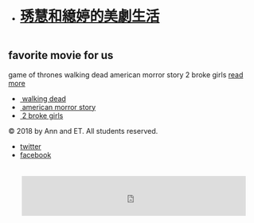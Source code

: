 
<!doctype html> 
<!-- Website Template by freewebsitetemplates.com --> 
<html> 
<head> 
 <base href="https://f271.https.cdn.softlayer.net/80F271/dal05.objectstorage.softlayer.net/v1/AUTH_b4a3a2ca-226e-4f3c-aef2-b5275f5900cc/cdn/preview/mustacheenthusiast/" /> 
 <meta charset="UTF-8"> 
 <meta name="viewport" content="width=device-width, initial-scale=1.0"> 
 <title>Mustache Enthusiast</title> 
 <link rel="stylesheet" type="text/css" href="css/style.css"> 
 <link rel="stylesheet" type="text/css" href="css/mobile.css" media="screen and (max-width : 568px)"> 
  
 <script type="text/javascript" src="js/mobile.js"></script> 
 <link rel="stylesheet" type="text/css" href="C:\Users\KN8888\Desktop\1256265.html/preview/shared/previews.css" /> 

  
 <!-- Google Analytics --> 
 <script> 
 (function(i,s,o,g,r,a,m){i['GoogleAnalyticsObject']=r;i[r]=i[r]||function(){ 
 (i[r].q=i[r].q||[]).push(arguments)},i[r].l=1*new Date();a=s.createElement(o), 
 m=s.getElementsByTagName(o)[0];a.async=1;a.src=g;m.parentNode.insertBefore(a,m) 
 })(window,document,'script','//www.google-analytics.com/analytics.js','ga'); 
  
 ga('create', 'UA-241068-1', 'auto'); 
 ga('send', 'pageview'); 
  
 </script> 
 <!-- End Google Analytics --> 
  

 <script src="https://freewebsitetemplates.com/js/jquery/jquery-1.11.0.min.js"></script>  
   
 <script src="https://freewebsitetemplates.com/js/xenforo/xenforo.js?_v=77c96446"></script> 

 
 <script> 
 $(document).ready(function() { 
  $("a[data-ga-event='click']").each( 
   function() { 
    if ($(this).data("gaCategory") && $(this).data("gaAction") && $(this).data("gaLabel")) { 
     //console.log($(this).data("gaCategory") + " - " + $(this).data("gaAction") + " - " + $(this).data("gaLabel")); 
     $(this).on('click', function() { 
      ga('send', 'event', $(this).data("gaCategory"), $(this).data("gaAction"), $(this).data("gaLabel")); 
      Piwik.getAsyncTracker().trackEvent($(this).data("gaCategory"), $(this).data("gaAction"), $(this).data("gaLabel")); 
     }); 
    } else { 
     console.error("missing attributes for google analytics event tracking"); 
    } 
   } 
  ); 
 }); 
 </script> 
 
  
  
  
 <div id="header"> 
  <ul id="navigation"> 
   <li class="selected"> 
    <a href="C:\Users\KN8888\Desktop\1256265.html"><h1 style="font-family:verdana">琇慧和繶婷的美劇生活</h1></a> 
   </li> 
  </ul> 
 </div> 
 <div id="body"> 
  <div id="featured"> 
   <img src="http://wikiofthrones.com/static/uploads/2016/12/Game-of-Thrones-season-7-fan-posters-16.jpg" alt=""> 
   <div> 
    <h2>favorite movie for us</h2> 
    <span>game of thrones</span> 
    <span>walking dead</span> 
    <span>american morror story</span> 
    <span>2 broke girls</span>
    <a href="file:///C:/Users/user/Desktop/2552445245/Got.html" class="more">read more</a>  
   </div> 
  </div> 
  <ul> 
   <li> 
    <a href="C:\Users\KN8888\Desktop\TWDD.html"> 
     <img src="https://cdn-az.allevents.in/banners/a07fd54084c4a280c33bfed87abf20d4-rimg-w300-h295-gmir.jpg" alt=""> 
     <span>walking dead</span> 
    </a> 
   </li> 
   <li> 
    <a href="C:\Users\KN8888\Desktop\AHSS.html"> 
     <img src="http://cdn03.cdn.justjared.com/wp-content/uploads/headlines/2017/08/american-horror-story-characters.jpg" alt=""> 
     <span>american morror story</span> 
    </a> 
   </li> 
   <li> 
    <a href="C:\Users\KN8888\Desktop\2WGS.html"> 
     <img src="https://www.songonlyrics.net/soundtracks/wp-content/uploads/2013/04/2-Broke-Girls-Season-2.jpg" alt=""> 
     <span>2 broke girls</span> 
    </a> 
   </li>  
  </ul> 
 </div> 
 <div id="footer"> 
  <div> 
   <p>&copy; 2018 by Ann and ET. All students reserved.</p> 
   <ul> 
    <li> 
     <a href="https://twitter.com/gameofthrones" id="twitter">twitter</a> 
    </li> 
    <li> 
     <a href="https://www.facebook.com/GameOfThrones/" id="facebook">facebook</a> 
    </li>  
   </ul> 
  </div> 
 </div> 
 <div id="wix" style="padding:20px 0;text-align:center;"> 

 <iframe src="https://www.facebook.com/plugins/like.php?href=https%3A%2F%2Fwww.facebook.com%2FGameOfThrones%2F&width=450&layout=standard&action=like&size=small&show_faces=true&share=true&height=80&appId" width="450" height="80" style="border:none;overflow:hidden" scrolling="no" frameborder="0" allowTransparency="true" allow="encrypted-media"></iframe>
   
 </div> 
 </div><!-- end of templatePreview--><script> 

 
jQuery.extend(true, XenForo, 
{ 
 visitor: { user_id: 0 }, 
 serverTimeInfo: 
 { 
  now: 1528628298, 
  today: 1528606800, 
  todayDow: 0 
 }, 
 _lightBoxUniversal: "0", 
 _enableOverlays: "1", 
 _animationSpeedMultiplier: "1", 
 _overlayConfig: 
 { 
  top: "10%", 
  speed: 200, 
  closeSpeed: 100, 
  mask: 
  { 
   color: "rgb(255, 255, 255)", 
   opacity: "0.6", 
   loadSpeed: 200, 
   closeSpeed: 100 
  } 
 }, 
 _ignoredUsers: [], 
 _loadedScripts: [], 
 _cookieConfig: { path: "/", domain: "", prefix: "xf_"}, 
 _csrfToken: "", 
 _csrfRefreshUrl: "login/csrf-token-refresh", 
 _jsVersion: "77c96446", 
 _noRtnProtect: false, 
 _noSocialLogin: false 
}); 
jQuery.extend(XenForo.phrases, 
{ 
 cancel: "Cancel", 

 a_moment_ago:    "A moment ago", 
 one_minute_ago:  "1 minute ago", 
 x_minutes_ago:   "%minutes% minutes ago", 
 today_at_x:      "Today at %time%", 
 yesterday_at_x:  "Yesterday at %time%", 
 day_x_at_time_y: "%day% at %time%", 

 day0: "Sunday", 
 day1: "Monday", 
 day2: "Tuesday", 
 day3: "Wednesday", 
 day4: "Thursday", 
 day5: "Friday", 
 day6: "Saturday", 

 _months: "January,February,March,April,May,June,July,August,September,October,November,December", 
 _daysShort: "Sun,Mon,Tue,Wed,Thu,Fri,Sat", 

 following_error_occurred: "The following error occurred", 
 server_did_not_respond_in_time_try_again: "The server did not respond in time. Please try again.", 
 logging_in: "Logging in", 
 click_image_show_full_size_version: "Click this image to show the full-size version.", 
 show_hidden_content_by_x: "Show hidden content by {names}" 
}); 

// Facebook Javascript SDK 
XenForo.Facebook.appId = ""; 
XenForo.Facebook.forceInit = false; 

 
</script> 
</body> 
</html>
